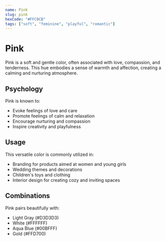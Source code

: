 ```yaml
---
name: Pink
slug: pink
hexCode: "#FFC0CB"
tags: ["soft", "feminine", "playful", "romantic"]
---
```


# Pink

Pink is a soft and gentle color, often associated with love, compassion, and tenderness. This hue embodies a sense of warmth and affection, creating a calming and nurturing atmosphere.

## Psychology

Pink is known to:
- Evoke feelings of love and care
- Promote feelings of calm and relaxation
- Encourage nurturing and compassion
- Inspire creativity and playfulness

## Usage

This versatile color is commonly utilized in:
- Branding for products aimed at women and young girls
- Wedding themes and decorations
- Children's toys and clothing
- Interior design for creating cozy and inviting spaces

## Combinations

Pink pairs beautifully with:
- Light Gray (#D3D3D3)
- White (#FFFFFF)
- Aqua Blue (#00BFFF)
- Gold (#FFD700)